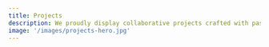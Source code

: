```yaml
---
title: Projects
description: We proudly display collaborative projects crafted with passion, simplicity, and creativity!
image: '/images/projects-hero.jpg'
---
```

